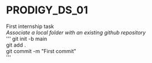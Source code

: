 # PRODIGY_DS_01 
First internship task </br>
*Associate a local folder with an existing github repository*</br>
'''
git init -b main </br>
git add .</br>
git commit -m "First commit" </br>
'''
